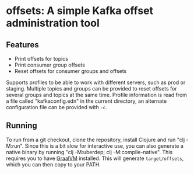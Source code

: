 # offsets: A simple Kafka offset administration tool

## Features

- Print offsets for topics
- Print consumer group offsets
- Reset offsets for consumer groups and offsets

Supports profiles to be able to work with different servers, such as prod or staging. Multiple
topics and groups can be provided to reset offsets for several groups and topics at the same time.
Profile information is read from a file called "kafkaconfig.edn" in the current directory, an alternate configuration file can be provided with `-c`.

## Running

To run from a git checkout, clone the repository, install Clojure and run "clj -M:run". Since this
is a bit slow for interactive use, you can also generate a native binary by running "clj -M:uberdep;
clj -M:compile-native". This requires you to have
[GraalVM](https://www.graalvm.org/latest/docs/getting-started/) installed. This will generate
`target/offsets`, which you can then copy to your PATH.
